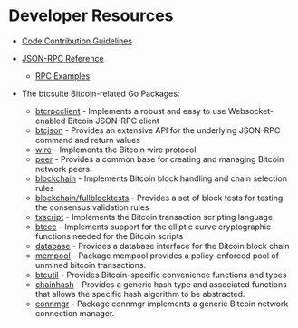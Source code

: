 # Developer Resources

* [Code Contribution Guidelines](https://github.com/dojimanetwork/nbtcd/tree/master/docs/code_contribution_guidelines.md)

* [JSON-RPC Reference](https://github.com/dojimanetwork/nbtcd/tree/master/docs/json_rpc_api.md)
  * [RPC Examples](https://github.com/dojimanetwork/nbtcd/tree/master/docs/json_rpc_api.md#ExampleCode)

* The btcsuite Bitcoin-related Go Packages:
  * [btcrpcclient](https://github.com/dojimanetwork/nbtcd/tree/master/rpcclient) - Implements a
    robust and easy to use Websocket-enabled Bitcoin JSON-RPC client
  * [btcjson](https://github.com/dojimanetwork/nbtcd/tree/master/btcjson) - Provides an extensive API
    for the underlying JSON-RPC command and return values
  * [wire](https://github.com/dojimanetwork/nbtcd/tree/master/wire) - Implements the
    Bitcoin wire protocol
  * [peer](https://github.com/dojimanetwork/nbtcd/tree/master/peer) -
    Provides a common base for creating and managing Bitcoin network peers.
  * [blockchain](https://github.com/dojimanetwork/nbtcd/tree/master/blockchain) -
    Implements Bitcoin block handling and chain selection rules
  * [blockchain/fullblocktests](https://github.com/dojimanetwork/nbtcd/tree/master/blockchain/fullblocktests) -
    Provides a set of block tests for testing the consensus validation rules
  * [txscript](https://github.com/dojimanetwork/nbtcd/tree/master/txscript) -
    Implements the Bitcoin transaction scripting language
  * [btcec](https://github.com/dojimanetwork/nbtcd/tree/master/btcec) - Implements
    support for the elliptic curve cryptographic functions needed for the
    Bitcoin scripts
  * [database](https://github.com/dojimanetwork/nbtcd/tree/master/database) -
    Provides a database interface for the Bitcoin block chain
  * [mempool](https://github.com/dojimanetwork/nbtcd/tree/master/mempool) -
    Package mempool provides a policy-enforced pool of unmined bitcoin
    transactions.
  * [btcutil](https://github.com/dojimanetwork/nbtcd/btcutil) - Provides Bitcoin-specific
    convenience functions and types
  * [chainhash](https://github.com/dojimanetwork/nbtcd/tree/master/chaincfg/chainhash) -
    Provides a generic hash type and associated functions that allows the
    specific hash algorithm to be abstracted.
  * [connmgr](https://github.com/dojimanetwork/nbtcd/tree/master/connmgr) -
    Package connmgr implements a generic Bitcoin network connection manager.
